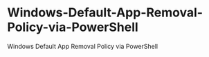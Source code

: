 # Windows-Default-App-Removal-Policy-via-PowerShell
Windows Default App Removal Policy via PowerShell
